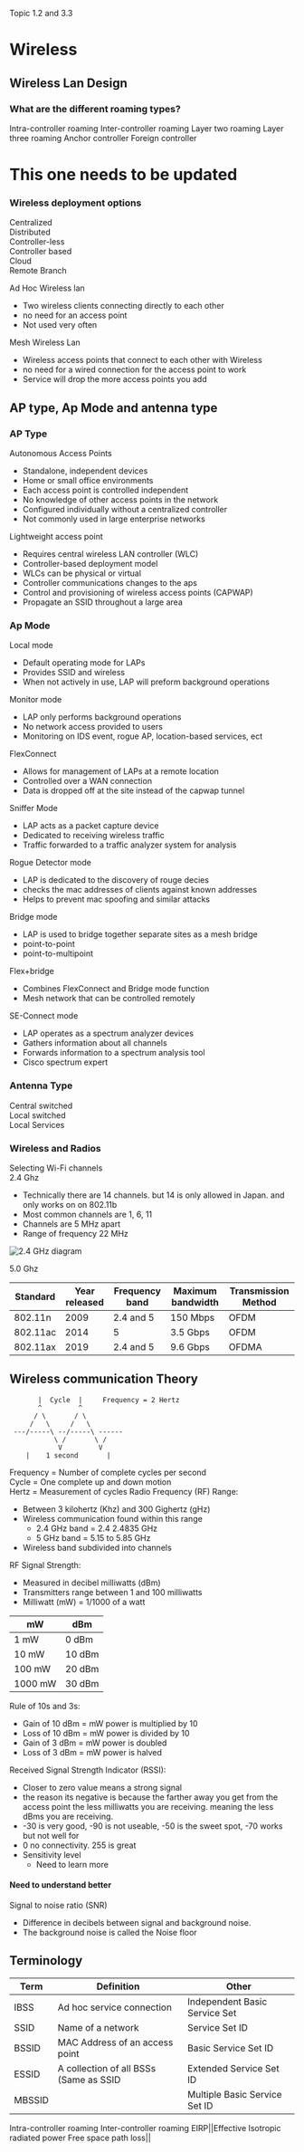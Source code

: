 Topic 1.2 and 3.3
# Wireless 

## Wireless Lan Design
### What are the different roaming types?
Intra-controller roaming
Inter-controller roaming
Layer two roaming
Layer three roaming
Anchor controller
Foreign controller  


# This one needs to be updated
### Wireless deployment options
Centralized  
Distributed  
Controller-less  
Controller based  
Cloud  
Remote Branch  

Ad Hoc Wireless lan
- Two wireless clients connecting directly to each other
- no need for an access point
- Not used very often  

Mesh Wireless Lan
- Wireless access points that connect to each other with Wireless
- no need for a wired connection for the access point to work
- Service will drop the more access points you add  






## AP type, Ap Mode and antenna type

### AP Type
Autonomous Access Points
- Standalone, independent devices
- Home or small office environments
- Each access point is controlled independent
- No knowledge of other access points in the network
- Configured individually without a centralized controller
- Not commonly used in large enterprise networks

Lightweight access point 
- Requires central wireless LAN controller (WLC)
- Controller-based deployment model
- WLCs can be physical or virtual
- Controller communications changes to the aps
- Control and provisioning of wireless access points (CAPWAP)
- Propagate an SSID throughout a large area

### Ap Mode
Local mode
- Default operating mode for LAPs
- Provides SSID and wireless
- When not actively in use, LAP will preform background operations

Monitor mode
- LAP only performs background operations
- No network access provided to users
- Monitoring on IDS event, rogue AP, location-based services, ect  

FlexConnect
- Allows for management of LAPs at a remote location
- Controlled over a WAN connection
- Data is dropped off at the site instead of the capwap tunnel

Sniffer Mode
- LAP acts as a packet capture device
- Dedicated to receiving wireless traffic
- Traffic forwarded to a traffic analyzer system for analysis  

Rogue Detector mode
- LAP is dedicated to the discovery of rouge decies
- checks the mac addresses of clients against known addresses
- Helps to prevent mac spoofing and similar attacks

Bridge mode
- LAP is used to bridge together separate sites as a mesh bridge
- point-to-point
- point-to-multipoint

Flex+bridge
- Combines FlexConnect and Bridge mode function
- Mesh network that can be controlled remotely

SE-Connect mode 
- LAP operates as a spectrum analyzer devices
- Gathers information about all channels
- Forwards information to a spectrum analysis tool
- Cisco spectrum expert


### Antenna Type
Central switched  
Local switched  
Local Services  

### Wireless and Radios
Selecting Wi-Fi channels  
2.4 Ghz 
- Technically there are 14 channels. but 14 is only allowed in Japan. and only works on on 802.11b
- Most common channels are 1, 6, 11
- Channels are 5 MHz apart
- Range of frequency 22 MHz

![2.4 GHz diagram](../images/2-4-GHZ-Diagram.png)

5.0 Ghz

Standard|Year released|Frequency band|Maximum bandwidth|Transmission Method
---|---|---|---|---|
802.11n|2009| 2.4 and 5|150 Mbps|OFDM
802.11ac|2014|5|3.5 Gbps|OFDM
802.11ax|2019|2.4 and 5|9.6 Gbps|OFDMA

## Wireless communication Theory



           |  Cycle  |     Frequency = 2 Hertz
           ^         ^
          / \       / \
         /   \     /   \
     ---/-----\ --/-----\ ------
               \ /       \ / 
                V         V
        |    1 second       |

Frequency = Number of complete cycles per second  
Cycle = One complete up and down motion  
Hertz = Measurement of cycles
Radio Frequency (RF) Range:
- Between 3 kilohertz (Khz) and 300 Gighertz (gHz)
- Wireless communication found within this range
    - 2.4 GHz band = 2.4 2.4835 GHz
    - 5 GHz band = 5.15 to 5.85 GHz
- Wireless band subdivided into channels

RF Signal Strength:
- Measured in decibel milliwatts (dBm)
- Transmitters range between 1 and 100 milliwatts
- Milliwatt (mW) = 1/1000 of a watt

mW|dBm
-|-
1 mW|0 dBm
10 mW|10 dBm
100 mW|20 dBm
1000 mW|30 dBm

Rule of 10s and 3s:
- Gain of 10 dBm = mW power is multiplied by 10
- Loss of 10 dBm =  mW power is divided by 10
- Gain of 3 dBm = mW power is doubled
- Loss of 3 dBm = mW power is halved

Received Signal Strength Indicator (RSSI):
- Closer to zero value means a strong signal
- the reason its negative is because the farther away you get from the access point the less milliwatts you are receiving. meaning the less dBms you are receiving.
- -30 is very good, -90 is not useable, -50 is the sweet spot, -70 works but not well for 
- 0 no connectivity. 255 is great
- Sensitivity level
  -  Need to learn more

#### Need to understand better
Signal to noise ratio (SNR) 
- Difference in decibels between signal and background noise.
- The background noise is called the Noise floor




## Terminology
Term|Definition|Other
---|---|---
IBSS|Ad hoc service connection|Independent Basic Service Set
SSID|Name of a network|Service Set ID
BSSID|MAC Address of an access point| Basic Service Set ID
ESSID|A collection of all BSSs (Same as SSID| Extended Service Set ID
MBSSID|| Multiple Basic Service Set ID
Intra-controller roaming
Inter-controller roaming
EIRP||Effective Isotropic radiated power
Free space path loss||
